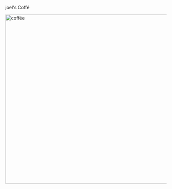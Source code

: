 joel's Coffé

<img width="527" alt="coffée" src="https://github.com/user-attachments/assets/4fb4f998-d333-4aad-bcbf-c4a231263701" />
